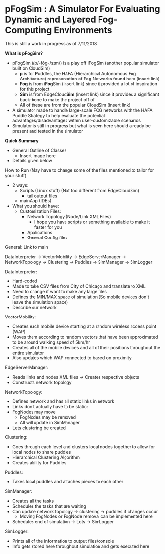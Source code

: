 # pFogSim : A Simulator For Evaluating Dynamic and Layered Fog-Computing Environments
This is still a work in progress as of 7/11/2018

**What is pFogSim?**

 - pFogSim (/p/-fôg-/sɪm/) is a play off iFogSim (another popular simulator built on CloudSim)
	- **p** is for **P**uddles, the HAFA (Hierarchical Autonomous Fog Architecture) representation of Fog Networks found here (insert link)
	- **Fog** is from i**Fog**Sim (insert link) since it provided a lot of inspiration for this project
	- **Sim** is from EdgeCloud**Sim** (insert link) since it provides a significant back-bone to make the project off of
	- All of these are from the popular CloudSim (insert link)
 - A simulator made to handle large-scale FOG networks with the HAFA Puddle Strategy to help evaluate the potential advantages/disadvantages within user-customizable scenarios
 - Simulator is still in progress but what is seen here should already be present and tested in the simulator

**Quick Summary**
 - General Outline of Classes
 	- Insert Image here
 - Details given below

How to Run (May have to change some of the files mentioned to tailor for your stuff)
 - 2 ways: 
	- Scripts (Linux stuff) (Not too different from EdgeCloudSim)
		- tail output files
	- mainApp (IDEs)
 - What you should have:
	- Customization Files:
		- Network Topology (Node/Link XML Files)
			- I hope you have scripts or something available to make it faster for you
		- Applications
		- General Config files

General: 
Link to main

DataInterpreter -> VectorMobility -> EdgeServerManager -> NetworkTopology -> Clustering -> Puddles -> SimManager -> SimLogger

DataInterpreter:
 - Hard-coded
 - Made to take CSV files from City of Chicago and translate to XML 
 - Need to change if want to make any large files
 - Defines the MIN/MAX space of simulation (So mobile devices don't leave the simulation space)
 - Describe our network
 
VectorMobility:
 - Creates each mobile device starting at a random wireless access point (WAP)
 - Moves them according to random vectors that have been approximated to be around walking speed of 5km/hr
 - Creates all of the mobile devices and all of their positions throughout the entire simulator
 - Also updates which WAP connected to based on proximity
 
EdgeServerManager:
 - Reads links and nodes XML files -> Creates respective objects
 - Constructs network topology 
 
NetworkTopology:
 - Defines network and has all static links in network
 - Links don't actually have to be static:
 - FogNodes may move
 	- FogNodes may be removed
	- All will update in SimManager
 - Lets clustering be created
 
Clustering:
 - Goes through each level and clusters local nodes together to allow for local nodes to share puddles
 - Hierarchical Clustering Algorithm
 - Creates ability for Puddles
 
Puddles:
 - Takes local puddles and attaches pieces to each other
 
SimManager: 
 - Creates all the tasks
 - Schedules the tasks that are waiting
 - Can update network topology -> clustering -> puddles if changes occur
	- Moving FogNodes or FogNode removal can be implemented here
 - Schedules end of simulation -> Lots -> SimLogger
 
SimLogger: 
 - Prints all of the information to output files/console
 - Info gets stored here throughout simulation and gets executed here
